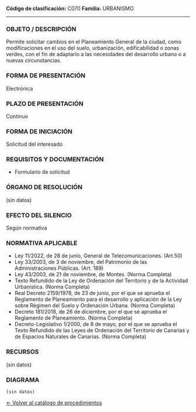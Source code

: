 
**Código de clasificación:** C070
**Familia:** URBANISMO

---

### OBJETO / DESCRIPCIÓN

Permite solicitar cambios en el Planeamiento General de la ciudad, como modificaciones en el uso del suelo, urbanización, edificabilidad o zonas verdes, con el fin de adaptarlo a las necesidades del desarrollo urbano o a nuevas circunstancias.

### FORMA DE PRESENTACIÓN

Electrónica

### PLAZO DE PRESENTACIÓN

Continuo

### FORMA DE INICIACIÓN

Solicitud del interesado

### REQUISITOS Y DOCUMENTACIÓN

- Formulario de solicitud

### ÓRGANO DE RESOLUCIÓN

(sin datos)

### EFECTO DEL SILENCIO

Según normativa

### NORMATIVA APLICABLE

- Ley 11/2022, de 28 de junio, General de Telecomunicaciones. (Art.50)
- Ley 33/2003, de 3 de noviembre, del Patrimonio de las Administraciones Públicas. (Art. 189)
- Ley 43/2003, de 21 de noviembre, de Montes. (Norma Completa)
- Texto Refundido de la Ley de Ordenación del Territorio y de la Actividad Urbanística. (Norma Completa)
- Real Decreto 2159/1978, de 23 de junio, por el que se aprueba el Reglamento de Planeamiento para el desarrollo y aplicación de la Ley sobre Régimen del Suelo y Ordenación Urbana. (Norma Completa)
- Decreto 181/2018, de 26 de diciembre, por el que se aprueba el Reglamento de Planeamiento. (Norma Completa)
- Decreto-Legislativo 1/2000, de 8 de mayo, por el que se aprueba el Texto Refundido de las Leyes de Ordenación del Territorio de Canarias y de Espacios Naturales de Canarias. (Norma Completa)

### RECURSOS

(sin datos)

### DIAGRAMA

```mermaid
(sin datos)
```

[← Volver al catálogo de procedimientos](../buscador.md)